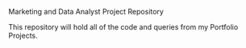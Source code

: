 Marketing and Data Analyst Project Repository

This repository will hold all of the code and queries from my Portfolio Projects.
